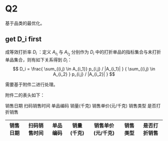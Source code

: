 # Q2

基于品类的最优化。

## get D_i first

成等效打折率 $D_i$ ：定义 $A_{i_1}$ 与 $A_{i_2}$ 分别作为 $D_i$ 中的打折单品的指标集合与未打折单品集合，则有如下关系得到 $D_i$：
$$
D_i = \frac{ \sum_{(i,j) \in A_{i_1}} p_{i,j} / |A_{i_1}| } { \sum_{(i,j) \in A_{i_2} } p_{i,j} / |A_{i_2}| } 
$$

需要基于附件二进行处理。

附件二的表头如下：

销售日期	扫码销售时间	单品编码	销量(千克)	销售单价(元/千克)	销售类型	是否打折销售

| 销售日期 | 扫码销售时间 | 单品编码 | 销量(千克) | 销售单价(元/千克) | 销售类型 | 是否打折销售 |
|---------|-------------|---------|------------|------------------|---------|-------------|







